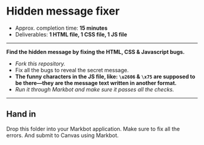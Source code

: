 # Hidden message fixer

- Approx. completion time: **15 minutes**
- Deliverables: **1 HTML file, 1 CSS file, 1 JS file**

---

**Find the hidden message by fixing the HTML, CSS & Javascript bugs.**

- *Fork this repository.*
- Fix all the bugs to reveal the secret message.
- **The funny characters in the JS file, like: `\u2606` & `\x75` are supposed to be there—they are the message text written in another format.**
- *Run it through Markbot and make sure it passes all the checks.*

---

## Hand in

Drop this folder into your Markbot application. Make sure to fix all the errors. And submit to Canvas using Markbot.

